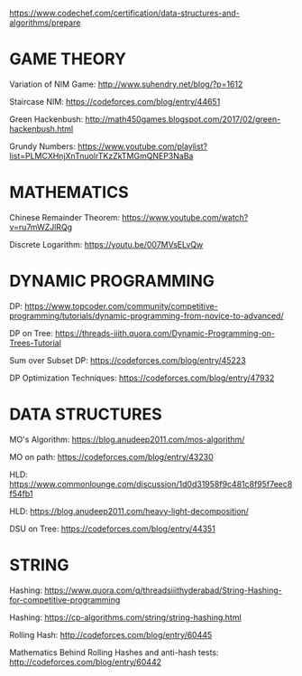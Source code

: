 https://www.codechef.com/certification/data-structures-and-algorithms/prepare

# GAME THEORY

Variation of NIM Game: http://www.suhendry.net/blog/?p=1612

Staircase NIM: https://codeforces.com/blog/entry/44651

Green Hackenbush: http://math450games.blogspot.com/2017/02/green-hackenbush.html

Grundy Numbers: https://www.youtube.com/playlist?list=PLMCXHnjXnTnuolrTKzZkTMGmQNEP3NaBa


# MATHEMATICS

Chinese Remainder Theorem: https://www.youtube.com/watch?v=ru7mWZJlRQg

Discrete Logarithm: https://youtu.be/007MVsELvQw


# DYNAMIC PROGRAMMING

DP: https://www.topcoder.com/community/competitive-programming/tutorials/dynamic-programming-from-novice-to-advanced/

DP on Tree: https://threads-iiith.quora.com/Dynamic-Programming-on-Trees-Tutorial

Sum over Subset DP: https://codeforces.com/blog/entry/45223

DP Optimization Techniques: https://codeforces.com/blog/entry/47932


# DATA STRUCTURES

MO's Algorithm: https://blog.anudeep2011.com/mos-algorithm/

MO on path: https://codeforces.com/blog/entry/43230 

HLD: https://www.commonlounge.com/discussion/1d0d31958f9c481c8f95f7eec8f54fb1

HLD: https://blog.anudeep2011.com/heavy-light-decomposition/ 

DSU on Tree: https://codeforces.com/blog/entry/44351

# STRING

Hashing: https://www.quora.com/q/threadsiiithyderabad/String-Hashing-for-competitive-programming

Hashing: https://cp-algorithms.com/string/string-hashing.html

Rolling Hash: http://codeforces.com/blog/entry/60445

Mathematics Behind Rolling Hashes and anti-hash tests: http://codeforces.com/blog/entry/60442




